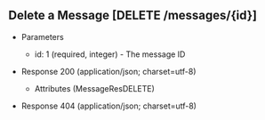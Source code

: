 ## Delete a Message [DELETE /messages/{id}]

+ Parameters

    + id: 1 (required, integer) - The message ID

+ Response 200 (application/json; charset=utf-8)

    + Attributes (MessageResDELETE)

+ Response 404 (application/json; charset=utf-8)
